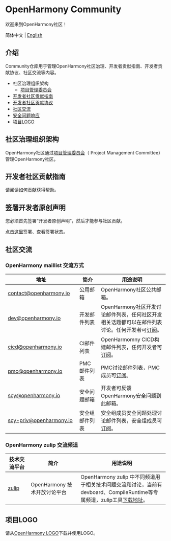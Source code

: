 # OpenHarmony Community
欢迎来到OpenHarmony社区！

简体中文 | [English](./README-EN.md)

## 介绍
Community仓库用于管理OpenHarmony社区治理、开发者贡献指南、开发者贡献协议、社区交流等内容。

- 社区治理组织架构
    - [项目管理委员会](/zh/pmc.md)
- [开发者社区贡献指南](https://gitee.com/openharmony/docs/blob/master/zh-cn/contribute/%E8%B4%A1%E7%8C%AE%E6%8C%87%E5%8D%97.md)
- [开发者社区贡献协议](https://dco.openharmony.io/sign/Z2l0ZWUlMkZPcGVuQXRvbQ==)
- [社区交流](https://gitee.com/openharmony/docs/blob/master/zh-cn/contribute/%E7%A4%BE%E5%8C%BA%E6%B2%9F%E9%80%9A%E4%B8%8E%E4%BA%A4%E6%B5%81.md)
- [安全问题响应](https://gitee.com/openharmony/security)
- [项目LOGO](/logo)

## 社区治理组织架构

OpenHarmony社区通过[项目管理委员会](/zh/pmc.md)（ Project Management Committee）管理OpenHarmony社区。

## 开发者社区贡献指南

请阅读[如何贡献](https://gitee.com/openharmony/docs/blob/master/zh-cn/contribute/%E5%8F%82%E4%B8%8E%E8%B4%A1%E7%8C%AE.md)获得帮助。

## 签署开发者原创声明

您必须首先签署“开发者原创声明”，然后才能参与社区贡献。

点击[这里](https://dco.openharmony.io/sign/Z2l0ZWUlMkZvcGVuX2hhcm1vbnk=)签署、查看签署状态。

## 社区交流

### OpenHarmony maillist 交流方式
| 地址                                 | 简介        | 用途说明                                                         |
| ---------------------------------------|---------- | ------------------------------------------------------------ |
| contact@openharmony.io <img width=150/>  | 公用邮箱 <img width=100/> | OpenHarmony社区公共邮箱。<img width=200/>|
| dev@openharmony.io  <img width=150/>| 开发邮件列表 <img width=100/> | OpenHarmony社区开发讨论邮件列表，任何社区开发相关话题都可以在邮件列表讨论。任何开发者可[订阅](https://lists.openatom.io/postorius/lists/dev.openharmony.io)。<img width=200/>|
| cicd@openharmony.io <img width=150/> | CI邮件列表  <img width=100/>| OpenHarmomny CICD构建邮件列表，任何开发者可[订阅](https://lists.openatom.io/postorius/lists/cicd.openharmony.io)。<img width=200/>|
| pmc@openharmony.io  <img width=150/>| PMC邮件列表  <img width=100/>| PMC讨论邮件列表，PMC成员可[订阅](https://lists.openatom.io/postorius/lists/pmc.openharmony.io/)。<img width=200/>|
| scy@openharmony.io <img width=150/> | 安全问题邮箱 <img width=100/> | 开发者可反馈OpenHarmony安全问题到此邮箱。<img width=200/>|
| scy-priv@openharmony.io  <img width=150/>| 安全组邮件列表  <img width=100/>| 安全组成员安全问题处理讨论邮件列表，安全组成员可[订阅](https://lists.openatom.io/postorius/lists/scy-priv.openharmony.io/)。<img width=200/>|


### OpenHarmony zulip 交流频道
| 技术交流平台                                 | 简介        | 用途说明                                                         |
| ---------------------------------------|---------- | ------------------------------------------------------------ |
| [zulip](https://zulip.openharmony.cn/join/u7vafdcbyia32bsssygwbbee) <img width=150/>  | OpenHarmony 技术开放讨论平台 <img width=100/> | OpenHarmony zulip 中不同频道用于相关技术问题交流和讨论，当前有devboard、CompileRuntime等专属频道，zulip工具[下载地址](https://gitee.com/dongjinguang/free-tools/tree/master/zulip)。<img width=200/>|


## 项目LOGO

请从[OpenHarmony LOGO](/logo)下载并使用LOGO。
